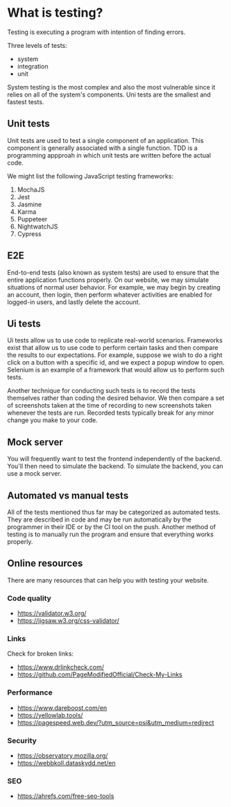 
# What is testing?

Testing is executing a program with intention of finding errors.

Three levels of tests:
* system
* integration
* unit

System testing is the most complex and also the most vulnerable since it relies on all of the system's components. Uni tests are the smallest and fastest tests.

## Unit tests

Unit tests are used to test a single component of an application. This component is generally associated with a single function. TDD is a programming appproah in which unit tests are written before the actual code.

We might list the following JavaScript testing frameworks:

1. MochaJS
2. Jest
3. Jasmine
4. Karma
5. Puppeteer
6. NightwatchJS
7. Cypress

## E2E

End-to-end tests (also known as system tests) are used to ensure that the entire application functions properly. On our website, we may simulate situations of normal user behavior. For example, we may begin by creating an account, then login, then perform whatever activities are enabled for logged-in users, and lastly delete the account.

## Ui tests

Ui tests allow us to use code to replicate real-world scenarios. Frameworks exist that allow us to use code to perform certain tasks and then compare the results to our expectations. For example, suppose we wish to do a right click on a button with a specific id, and we expect a popup window to open. Selenium is an example of a framework that would allow us to perform such tests.

Another technique for conducting such tests is to record the tests themselves rather than coding the desired behavior. We then compare a set of screenshots taken at the time of recording to new screenshots taken whenever the tests are run. Recorded tests typically break for any minor change you make to your code.

## Mock server

You will frequently want to test the frontend independently of the backend. You'll then need to simulate the backend. To simulate the backend, you can use a mock server.

## Automated vs manual tests

All of the tests mentioned thus far may be categorized as automated tests. They are described in code and may be run automatically by the programmer in their IDE or by the CI tool on the push. Another method of testing is to manually run the program and ensure that everything works properly.

## Online resources

There are many resources that can help you with testing your website.

### Code quality

* https://validator.w3.org/
* https://jigsaw.w3.org/css-validator/

### Links

Check for broken links:

* https://www.drlinkcheck.com/
* https://github.com/PageModifiedOfficial/Check-My-Links

### Performance

* https://www.dareboost.com/en
* https://yellowlab.tools/
* https://pagespeed.web.dev/?utm_source=psi&utm_medium=redirect

### Security

* https://observatory.mozilla.org/
* https://webbkoll.dataskydd.net/en

### SEO

* https://ahrefs.com/free-seo-tools
